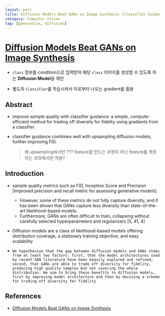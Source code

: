 ```yaml
---
layout: post
title: Diffusion Models Beat GANs on Image Synthesis (Classifier Guided Diffusion)
category: Computer Vision
tag: [generative, diffusion]
---
```


# [Diffusion Models Beat GANs on Image Synthesis](https://arxiv.org/pdf/2105.05233.pdf)

- `class` 정보를 condition으로 입력받아 해당 `class` 이미지를 생성할 수 있도록 하는 **Diffusion Model**을 제안 

- 별도의 `classifier`를 학습시켜서 이로부터 나오는 gradient를 활용

## Abstract

- improve sample quality with classifier guidance: a simple, compute-efficient method for trading off diversity for fidelity using
gradients from a classifier. 

- classifier guidance combines well with upsampling diffusion models, further improving FID.
    > 왜 upsampling에서만 ??? feature를 만드는 과정이 아닌 feature를 복원하는 과정에서만 적용?

## Introduction

-  sample quality metrics such as FID, Inception Score and Precision [Improved precision and recall metric for assessing generative models].
    -  However, some of these metrics do not fully capture diversity, and it has been shown that GANs capture less diversity
than state-of-the-art likelihood-based models.
    - Furthermore, GANs are often difficult to train, collapsing without carefully selected hyperparameters and regularizers [5, 41, 4]

- Diffusion models are a class of likelihood-based models offering distribution coverage, a stationary training objective, and easy scalability

- `We hypothesize that the gap between diffusion models and GANs stems from at least two factors: first, that the model architectures used by recent GAN literature have been heavily explored and refined; second, that GANs are able to trade off diversity for fidelity, producing high quality samples but not covering the whole distribution. We aim to bring these benefits to diffusion models, first by improving model architecture and then by devising a scheme for trading off diversity for fidelity` 


## References
- [Diffusion Models Beat GANs on Image Synthesis](https://arxiv.org/pdf/2105.05233.pdf)